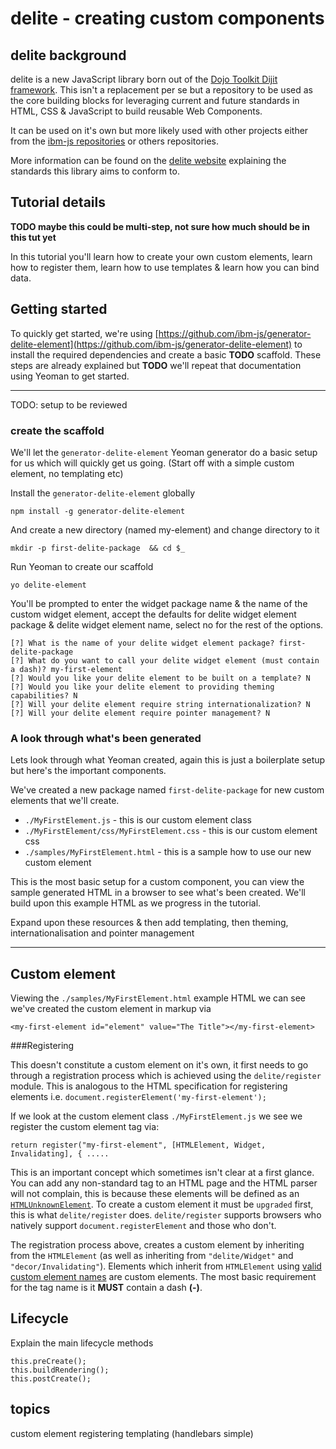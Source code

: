 # delite - creating custom components

## delite background
delite is a new JavaScript library born out of the [Dojo Toolkit Dijit framework](http://dojotoolkit.org/reference-guide/1.10/dijit).
This isn't a replacement per se but a repository to be used as the core building blocks for leveraging current and future standards
in HTML, CSS & JavaScript to build reusable Web Components.

It can be used on it's own but more likely used with other projects either from the [ibm-js repositories](https://github.com/ibm-js)
or others repositories.

More information can be found on the [delite website](http://ibm-js.github.io/delite/) explaining the standards this library aims to conform to.

## Tutorial details
**TODO maybe this could be multi-step, not sure how much should be in this tut yet**

In this tutorial you'll learn how to create your own custom elements, learn how to register them, learn how to use templates
& learn how you can bind data.

## Getting started
To quickly get started, we're using [https://github.com/ibm-js/generator-delite-element](https://github.com/ibm-js/generator-delite-element)
to install the required dependencies and create a basic **TODO** scaffold.
These steps are already explained but **TODO** we'll repeat that documentation using Yeoman to get started.

---

TODO: setup to be reviewed

### create the scaffold

We'll let the `generator-delite-element` Yeoman generator do a basic setup for us which will quickly get us going.
(Start off with a simple custom element, no templating etc)

Install the `generator-delite-element` globally

    npm install -g generator-delite-element

And create a new directory (named my-element) and change directory to it

    mkdir -p first-delite-package  && cd $_

Run Yeoman to create our scaffold

    yo delite-element

You'll be prompted to enter the widget package name & the name of the custom widget element, accept the defaults for delite widget element package
& delite widget element name, select no for the rest of the options.

    [?] What is the name of your delite widget element package? first-delite-package
    [?] What do you want to call your delite widget element (must contain a dash)? my-first-element
    [?] Would you like your delite element to be built on a template? N
    [?] Would you like your delite element to providing theming capabilities? N
    [?] Will your delite element require string internationalization? N
    [?] Will your delite element require pointer management? N

### A look through what's been generated
Lets look through what Yeoman created, again this is just a boilerplate setup but here's the important components.

We've created a new package named `first-delite-package` for new custom elements that we'll create.

- `./MyFirstElement.js` - this is our custom element class
- `./MyFirstElement/css/MyFirstElement.css` - this is our custom element css
- `./samples/MyFirstElement.html` - this is a sample how to use our new custom element

This is the most basic setup for a custom component, you can view the sample generated HTML in a browser to see what's been created.
We'll build upon this example HTML as we progress in the tutorial.


Expand upon these resources & then add templating, then theming, internationalisation and pointer management

---

## Custom element
Viewing the `./samples/MyFirstElement.html` example HTML we can see we've created the custom element in markup via

    <my-first-element id="element" value="The Title"></my-first-element>

###Registering

This doesn't constitute a custom element on it's own, it first needs to go through a registration process which is achieved using
the `delite/register` module. This is analogous to the HTML specification for registering elements i.e. `document.registerElement('my-first-element');`

If we look at the custom element class `./MyFirstElement.js` we see we register the custom element tag via:

    return register("my-first-element", [HTMLElement, Widget, Invalidating], { .....
This is an important concept which sometimes isn't clear at a first glance. You can add any non-standard tag to an HTML page and the HTML parser
will not complain, this is because these elements will be defined as an
[`HTMLUnknownElement`](http://www.whatwg.org/specs/web-apps/current-work/multipage/dom.html#htmlunknownelement).
To create a custom element it must be `upgraded` first, this is what `delite/register` does. `delite/register` supports browsers who natively
support `document.registerElement` and those who don't.

The registration process above, creates a custom element by inheriting from the `HTMLElement` (as well as inheriting from `"delite/Widget"`
and `"decor/Invalidating"`). Elements which inherit from `HTMLElement`
using [valid custom element names](http://www.w3.org/TR/2013/WD-custom-elements-20130514/#dfn-custom-element-name) are custom elements.
The most basic requirement for the tag name is it **MUST** contain a dash **(-)**.


## Lifecycle
Explain the main lifecycle methods

	this.preCreate();
	this.buildRendering();
	this.postCreate();

## topics
custom element
registering
templating (handlebars simple)

